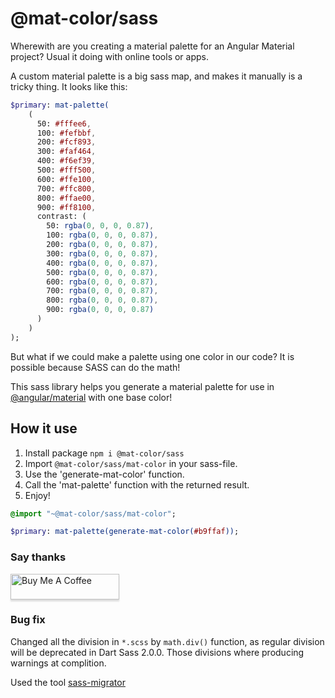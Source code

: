 # @mat-color/sass

Wherewith are you creating a material palette for an Angular Material project? Usual it doing with online tools or apps. 

A custom material palette is a big sass map, and makes it manually is a tricky thing. It looks like this:
```sass
$primary: mat-palette(
    (
      50: #fffee6,
      100: #fefbbf,
      200: #fcf893,
      300: #faf464,
      400: #f6ef39,
      500: #fff500,
      600: #ffe100,
      700: #ffc800,
      800: #ffae00,
      900: #ff8100,
      contrast: (
        50: rgba(0, 0, 0, 0.87),
        100: rgba(0, 0, 0, 0.87),
        200: rgba(0, 0, 0, 0.87),
        300: rgba(0, 0, 0, 0.87),
        400: rgba(0, 0, 0, 0.87),
        500: rgba(0, 0, 0, 0.87),
        600: rgba(0, 0, 0, 0.87),
        700: rgba(0, 0, 0, 0.87),
        800: rgba(0, 0, 0, 0.87),
        900: rgba(0, 0, 0, 0.87)
      )
    )
);
```

But what if we could make a palette using one color in our code? It is possible because SASS can do the math!

This sass library helps you generate a material palette for use in [@angular/material](https://material.angular.io/) with one base color!

## How it use
1. Install package `npm i @mat-color/sass`
2. Import `@mat-color/sass/mat-color` in your sass-file.
3. Use the 'generate-mat-color' function.
4. Call the 'mat-palette' function with the returned result.
5. Enjoy!
```sass
@import "~@mat-color/sass/mat-color";

$primary: mat-palette(generate-mat-color(#b9ffaf));
```
### Say thanks
<a href="https://www.buymeacoffee.com/katsuba" target="_blank">
  <img src="https://cdn.buymeacoffee.com/buttons/v2/default-blue.png" alt="Buy Me A Coffee" height="41" width="174" style="box-shadow: 0px 3px 2px 0px rgba(190, 190, 190, 0.5) !important;-webkit-box-shadow: 0px 3px 2px 0px rgba(190, 190, 190, 0.5) !important;" >
</a>

### Bug fix

Changed all the division in `*.scss` by `math.div()` function, as regular division will be deprecated in Dart Sass 2.0.0. Those divisions where producing warnings at complition. 

Used the tool [sass-migrator](https://www.npmjs.com/package/sass-migrator)
